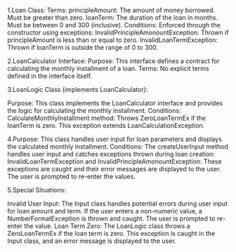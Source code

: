 1.Loan Class:
Terms:
principleAmount: The amount of money borrowed. Must be greater than zero.
loanTerm: The duration of the loan in months. Must be between 0 and 300 (inclusive).
Conditions:
Enforced through the constructor using exceptions:
InvalidPrincipleAmonountException: Thrown if principleAmount is less than or equal to zero.
InvalidLoanTermException: Thrown if loanTerm is outside the range of 0 to 300.

2.LoanCalculator Interface:
Purpose: This interface defines a contract for calculating the monthly installment of a loan.
Terms: No explicit terms defined in the interface itself.

3.LoanLogic Class (implements LoanCalculator):

Purpose: This class implements the LoanCalculator interface and provides the logic for calculating the monthly installment.
Conditions:
CalculateMonthlyInstallment method:
Throws ZeroLoanTermEx if the loanTerm is zero. This exception extends LoanCalculationException.

4.Purpose: This class handles user input for loan parameters and displays the calculated monthly installment.
Conditions:
The createUserInput method handles user input and catches exceptions thrown during loan creation:
InvalidLoanTermException and InvalidPrincipleAmonountException: These exceptions are caught and their error messages are displayed to the user. The user is prompted to re-enter the values.

5.Special Situations:

Invalid User Input: The Input class handles potential errors during user input for loan amount and term. If the user enters a non-numeric value, a NumberFormatException is thrown and caught. The user is prompted to re-enter the value.
Loan Term Zero: The LoanLogic class throws a ZeroLoanTermEx if the loan term is zero. This exception is caught in the Input class, and an error message is displayed to the user.